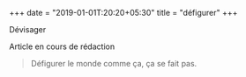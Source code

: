 +++
date = "2019-01-01T:20:20+05:30"
title = "défigurer"
+++

Dévisager
<!--more-->
Article en cours de rédaction

> Défigurer le monde comme ça, ça se fait pas.
